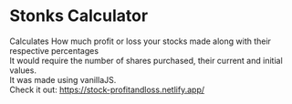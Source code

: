 # Stonks Calculator
 Calculates How much profit or loss your stocks made along with their respective percentages  
 It would require the number of shares purchased, their current and initial values.  
 It was made using vanillaJS.  
 Check it out: 
https://stock-profitandloss.netlify.app/
